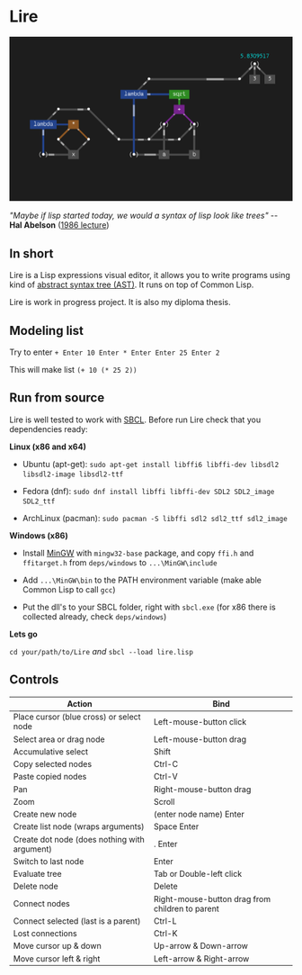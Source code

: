 # Lire
![lire](https://github.com/honix/Lire/blob/master/wiki/pythagoras.png)

*"Maybe if lisp started today, we would a syntax of lisp look like trees"* -- **Hal Abelson** ([1986 lecture](https://www.youtube.com/watch?v=XYKRVNQ_MqE&feature=youtu.be&t=34m33s))

## In short
Lire is a Lisp expressions visual editor, it allows you to write programs using kind of [abstract syntax tree (AST)](https://en.wikipedia.org/wiki/Abstract_syntax_tree). It runs on top of Common Lisp.

Lire is work in progress project. It is also my diploma thesis.

## Modeling list
Try to enter
```+ Enter 10 Enter * Enter Enter 25 Enter 2```

This will make list
```(+ 10 (* 25 2))```

## Run from source
Lire is well tested to work with [SBCL](http://www.sbcl.org). Before run Lire check that you dependencies ready:

**Linux (x86 and x64)**

- Ubuntu (apt-get): ```sudo apt-get install libffi6 libffi-dev libsdl2 libsdl2-image libsdl2-ttf```

- Fedora (dnf): ```sudo dnf install libffi libffi-dev SDL2 SDL2_image SDL2_ttf```

- ArchLinux (pacman): ```sudo pacman -S libffi sdl2 sdl2_ttf sdl2_image```

**Windows (x86)**

- Install [MinGW](https://sourceforge.net/projects/mingw/files/Installer) with ```mingw32-base``` package, and copy ```ffi.h``` and ```ffitarget.h``` from ```deps/windows``` to ```...\MinGW\include```

- Add ```...\MinGW\bin``` to the PATH environment variable (make able Common Lisp to call ```gcc```)

- Put the dll's to your SBCL folder, right with ```sbcl.exe``` (for x86 there is collected already, check ```deps/windows```)

**Lets go**

```cd your/path/to/Lire``` *and* ```sbcl --load lire.lisp```

## Controls
Action | Bind
-------|------
Place cursor (blue cross) or select node | Left-mouse-button click
Select area or drag node | Left-mouse-button drag
Accumulative select | Shift
Copy selected nodes | Ctrl-C
Paste copied nodes | Ctrl-V
Pan | Right-mouse-button drag
Zoom | Scroll
Create new node | (enter node name) Enter
Create list node (wraps arguments) | Space Enter
Create dot node (does nothing with argument) | . Enter
Switch to last node | Enter
Evaluate tree | Tab or Double-left click
Delete node | Delete
Connect nodes | Right-mouse-button drag from children to parent
Connect selected (last is a parent)| Ctrl-L
Lost connections | Ctrl-K
Move cursor up & down | Up-arrow & Down-arrow
Move cursor left & right | Left-arrow & Right-arrow
